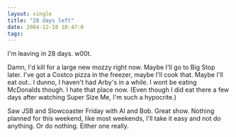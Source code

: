 ```yaml
---
layout: single
title: "28 days left"
date: 2004-12-18 10:47:0
tags: 
---
```


I'm leaving in 28 days. w00t.

Damn, I'd kill for a large new mozzy right now. Maybe I'll go to Big Stop later. I've got a Costco pizza in the freezer, maybe I'll cook that. Maybe I'll eat out.. I dunno, I haven't had Arby's in a while. I wont be eating McDonalds though. I hate that place now. (Even though I did eat there a few days after watching Super Size Me, I'm such a hypocrite.)

Saw JSB and Slowcoaster Friday with Al and Bob. Great show. Nothing planned for this weekend, like most weekends, I'll take it easy and not do anything. Or do nothing. Either one really.
